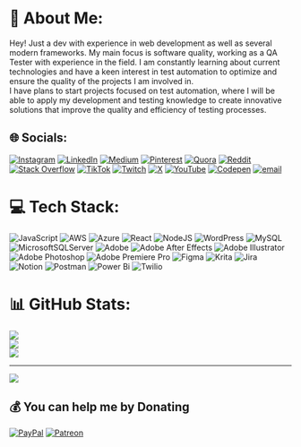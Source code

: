 # 💫 About Me:
Hey! Just a dev with experience in web development as well as several modern frameworks. My main focus is software quality, working as a QA Tester with experience in the field. I am constantly learning about current technologies and have a keen interest in test automation to optimize and ensure the quality of the projects I am involved in.<br>I have plans to start projects focused on test automation, where I will be able to apply my development and testing knowledge to create innovative solutions that improve the quality and efficiency of testing processes.


## 🌐 Socials:
[![Instagram](https://img.shields.io/badge/Instagram-%23E4405F.svg?logo=Instagram&logoColor=white)](https://instagram.com/instagram.com/not_exer/) [![LinkedIn](https://img.shields.io/badge/LinkedIn-%230077B5.svg?logo=linkedin&logoColor=white)](https://linkedin.com/in/linkedin.com/in/samuel-gomez-restrepo-717238191/) [![Medium](https://img.shields.io/badge/Medium-12100E?logo=medium&logoColor=white)](https://medium.com/@medium.com/@notexer) [![Pinterest](https://img.shields.io/badge/Pinterest-%23E60023.svg?logo=Pinterest&logoColor=white)](https://pinterest.com/https://co.pinterest.com/NotExer/) [![Quora](https://img.shields.io/badge/Quora-%23B92B27.svg?logo=Quora&logoColor=white)](https://quora.com/profile/es.quora.com/profile/NotExer) [![Reddit](https://img.shields.io/badge/Reddit-%23FF4500.svg?logo=Reddit&logoColor=white)](https://reddit.com/user/www.reddit.com/user/Not_Exer/) [![Stack Overflow](https://img.shields.io/badge/-Stackoverflow-FE7A16?logo=stack-overflow&logoColor=white)](https://stackoverflow.com/users/stackoverflow.com/users/22323359/notexer) [![TikTok](https://img.shields.io/badge/TikTok-%23000000.svg?logo=TikTok&logoColor=white)](https://tiktok.com/@tiktok.com/@not_exer) [![Twitch](https://img.shields.io/badge/Twitch-%239146FF.svg?logo=Twitch&logoColor=white)](https://twitch.tv/twitch.tv/notexer_) [![X](https://img.shields.io/badge/X-black.svg?logo=X&logoColor=white)](https://x.com/x.com/home) [![YouTube](https://img.shields.io/badge/YouTube-%23FF0000.svg?logo=YouTube&logoColor=white)](https://youtube.com/@youtube.com/@NotExer) [![Codepen](https://img.shields.io/badge/Codepen-000000?logo=codepen&logoColor=white)](https://codepen.io/codepen.io/NotExer) [![email](https://img.shields.io/badge/Email-D14836?logo=gmail&logoColor=white)](mailto:samurpo20@gmail.com) 

# 💻 Tech Stack:
![JavaScript](https://img.shields.io/badge/javascript-%23323330.svg?style=for-the-badge&logo=javascript&logoColor=%23F7DF1E) ![AWS](https://img.shields.io/badge/AWS-%23FF9900.svg?style=for-the-badge&logo=amazon-aws&logoColor=white) ![Azure](https://img.shields.io/badge/azure-%230072C6.svg?style=for-the-badge&logo=microsoftazure&logoColor=white) ![React](https://img.shields.io/badge/react-%2320232a.svg?style=for-the-badge&logo=react&logoColor=%2361DAFB) ![NodeJS](https://img.shields.io/badge/node.js-6DA55F?style=for-the-badge&logo=node.js&logoColor=white) ![WordPress](https://img.shields.io/badge/WordPress-%23117AC9.svg?style=for-the-badge&logo=WordPress&logoColor=white) ![MySQL](https://img.shields.io/badge/mysql-4479A1.svg?style=for-the-badge&logo=mysql&logoColor=white) ![MicrosoftSQLServer](https://img.shields.io/badge/Microsoft%20SQL%20Server-CC2927?style=for-the-badge&logo=microsoft%20sql%20server&logoColor=white) ![Adobe](https://img.shields.io/badge/adobe-%23FF0000.svg?style=for-the-badge&logo=adobe&logoColor=white) ![Adobe After Effects](https://img.shields.io/badge/Adobe%20After%20Effects-9999FF.svg?style=for-the-badge&logo=Adobe%20After%20Effects&logoColor=white) ![Adobe Illustrator](https://img.shields.io/badge/adobe%20illustrator-%23FF9A00.svg?style=for-the-badge&logo=adobe%20illustrator&logoColor=white) ![Adobe Photoshop](https://img.shields.io/badge/adobe%20photoshop-%2331A8FF.svg?style=for-the-badge&logo=adobe%20photoshop&logoColor=white) ![Adobe Premiere Pro](https://img.shields.io/badge/Adobe%20Premiere%20Pro-9999FF.svg?style=for-the-badge&logo=Adobe%20Premiere%20Pro&logoColor=white) ![Figma](https://img.shields.io/badge/figma-%23F24E1E.svg?style=for-the-badge&logo=figma&logoColor=white) ![Krita](https://img.shields.io/badge/Krita-203759?style=for-the-badge&logo=krita&logoColor=EEF37B) ![Jira](https://img.shields.io/badge/jira-%230A0FFF.svg?style=for-the-badge&logo=jira&logoColor=white) ![Notion](https://img.shields.io/badge/Notion-%23000000.svg?style=for-the-badge&logo=notion&logoColor=white) ![Postman](https://img.shields.io/badge/Postman-FF6C37?style=for-the-badge&logo=postman&logoColor=white) ![Power Bi](https://img.shields.io/badge/power_bi-F2C811?style=for-the-badge&logo=powerbi&logoColor=black) ![Twilio](https://img.shields.io/badge/Twilio-F22F46?style=for-the-badge&logo=Twilio&logoColor=white)
# 📊 GitHub Stats:
![](https://github-readme-stats.vercel.app/api?username=NotExer&theme=transparent&hide_border=false&include_all_commits=true&count_private=true)<br/>
![](https://nirzak-streak-stats.vercel.app/?user=NotExer&theme=transparent&hide_border=false)<br/>
![](https://github-readme-stats.vercel.app/api/top-langs/?username=NotExer&theme=transparent&hide_border=false&include_all_commits=true&count_private=true&layout=compact)

---
[![](https://visitcount.itsvg.in/api?id=NotExer&icon=5&color=11)](https://visitcount.itsvg.in)

  ## 💰 You can help me by Donating
  [![PayPal](https://img.shields.io/badge/PayPal-00457C?style=for-the-badge&logo=paypal&logoColor=white)](https://paypal.me/https://paypal.me/NotExer?country.x=CO&locale.x=es_XC) [![Patreon](https://img.shields.io/badge/Patreon-F96854?style=for-the-badge&logo=patreon&logoColor=white)](https://patreon.com/https://www.patreon.com/c/NotExer) 

  
<!-- Proudly created with GPRM ( https://gprm.itsvg.in ) -->
